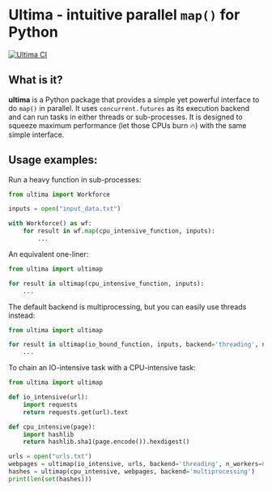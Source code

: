 # Ultima - intuitive parallel `map()` for Python
[![Ultima CI](https://github.com/Cybereason/ultima/actions/workflows/ci.yml/badge.svg)](https://github.com/Cybereason/ultima/actions/workflows/ci.yml)

## What is it?

**ultima** is a Python package that provides a simple yet powerful interface to do `map()` in parallel.
It uses `concurrent.futures` as its execution backend and can run tasks in either threads or sub-processes.
It is designed to squeeze maximum performance (let those CPUs burn 🔥) with the same simple interface.

## Usage examples:

Run a heavy function in sub-processes:

```python
from ultima import Workforce

inputs = open("input_data.txt")

with Workforce() as wf:
    for result in wf.map(cpu_intensive_function, inputs):
        ...
```

An equivalent one-liner:

```python
from ultima import ultimap

for result in ultimap(cpu_intensive_function, inputs):
    ...
```

The default backend is multiprocessing, but you can easily use threads instead:

```python
from ultima import ultimap

for result in ultimap(io_bound_function, inputs, backend='threading', n_workers=64):
    ...
```

To chain an IO-intensive task with a CPU-intensive task:

```python
from ultima import ultimap

def io_intensive(url):
    import requests
    return requests.get(url).text

def cpu_intensive(page):
    import hashlib
    return hashlib.sha1(page.encode()).hexdigest()

urls = open("urls.txt")
webpages = ultimap(io_intensive, urls, backend='threading', n_workers=64)
hashes = ultimap(cpu_intensive, webpages, backend='multiprocessing')
print(len(set(hashes)))
```
